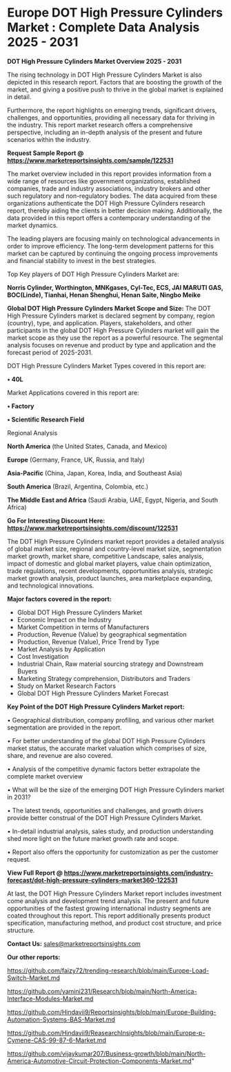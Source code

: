 # Europe DOT High Pressure Cylinders Market : Complete Data Analysis 2025 - 2031

<Strong> DOT High Pressure Cylinders Market Overview 2025 - 2031</strong>

The rising technology in DOT High Pressure Cylinders Market is also depicted in this research report. Factors that are boosting the growth of the market, and giving a positive push to thrive in the global market is explained in detail.

Furthermore, the report highlights on emerging trends, significant drivers, challenges, and opportunities, providing all necessary data for thriving in the industry. This report market research offers a comprehensive perspective, including an in-depth analysis of the present and future scenarios within the industry.

<strong>Request Sample Report @ <a href=https://www.marketreportsinsights.com/sample/122531>https://www.marketreportsinsights.com/sample/122531</a></strong>

The market overview included in this report provides information from a wide range of resources like government organizations, established companies, trade and industry associations, industry brokers and other such regulatory and non-regulatory bodies. The data acquired from these organizations authenticate the DOT High Pressure Cylinders research report, thereby aiding the clients in better decision making. Additionally, the data provided in this report offers a contemporary understanding of the market dynamics.

The leading players are focusing mainly on technological advancements in order to improve efficiency. The long-term development patterns for this market can be captured by continuing the ongoing process improvements and financial stability to invest in the best strategies.

Top Key players of DOT High Pressure Cylinders Market are:

<strong>Norris Cylinder, Worthington, MNKgases, Cyl-Tec, ECS, JAI MARUTI GAS, BOC(Linde), Tianhai, Henan Shenghui, Henan Saite, Ningbo Meike</strong>

<strong><b>Global DOT High Pressure Cylinders Market Scope and Size:</b></strong>
The DOT High Pressure Cylinders market is declared segment by company, region (country), type, and application. Players, stakeholders, and other participants in the global DOT High Pressure Cylinders market will gain the market scope as they use the report as a powerful resource. The segmental analysis focuses on revenue and product by type and application and the forecast period of 2025-2031.

DOT High Pressure Cylinders Market Types covered in this report are:

<strong>• 40L</strong>

Market Applications covered in this report are:

<strong>• Factory

• Scientific Research Field</strong> 

Regional Analysis

<strong>North America</strong> (the United States, Canada, and Mexico)

<strong>Europe</strong> (Germany, France, UK, Russia, and Italy)

<strong>Asia-Pacific</strong> (China, Japan, Korea, India, and Southeast Asia)

<strong>South America</strong> (Brazil, Argentina, Colombia, etc.)

<strong>The Middle East and Africa</strong> (Saudi Arabia, UAE, Egypt, Nigeria, and South Africa)

<strong>Go For Interesting Discount Here: <a href=https://www.marketreportsinsights.com/discount/122531>https://www.marketreportsinsights.com/discount/122531</a></strong>

The DOT High Pressure Cylinders market report provides a detailed analysis of global market size, regional and country-level market size, segmentation market growth, market share, competitive Landscape, sales analysis, impact of domestic and global market players, value chain optimization, trade regulations, recent developments, opportunities analysis, strategic market growth analysis, product launches, area marketplace expanding, and technological innovations.

<strong><b>Major factors covered in the report:</b></strong>
<ul>
  <li>Global DOT High Pressure Cylinders Market </li>
  <li>Economic Impact on the Industry</li>
  <li>Market Competition in terms of Manufacturers</li>
  <li>Production, Revenue (Value) by geographical segmentation</li>
  <li>Production, Revenue (Value), Price Trend by Type</li>
  <li>Market Analysis by Application</li>
  <li>Cost Investigation</li>
  <li>Industrial Chain, Raw material sourcing strategy and Downstream Buyers</li>
  <li>Marketing Strategy comprehension, Distributors and Traders</li>
  <li>Study on Market Research Factors</li>
  <li>Global DOT High Pressure Cylinders Market Forecast</li>
</ul>

<strong><b>Key Point of the DOT High Pressure Cylinders Market report:</b></strong>

• Geographical distribution, company profiling, and various other market segmentation are provided in the report.

• For better understanding of the global DOT High Pressure Cylinders market status, the accurate market valuation which comprises of size, share, and revenue are also covered.

• Analysis of the competitive dynamic factors better extrapolate the complete market overview

• What will be the size of the emerging DOT High Pressure Cylinders market in 2031?

• The latest trends, opportunities and challenges, and growth drivers provide better construal of the DOT High Pressure Cylinders Market.

• In-detail industrial analysis, sales study, and production understanding shed more light on the future market growth rate and scope.

• Report also offers the opportunity for customization as per the customer request.

<strong><b>View Full Report @ <a href=https://www.marketreportsinsights.com/industry-forecast/dot-high-pressure-cylinders-market360-122531>https://www.marketreportsinsights.com/industry-forecast/dot-high-pressure-cylinders-market360-122531</a></b></strong>


At last, the DOT High Pressure Cylinders Market report includes investment come analysis and development trend analysis. The present and future opportunities of the fastest growing international industry segments are coated throughout this report. This report additionally presents product specification, manufacturing method, and product cost structure, and price structure.

<strong>Contact Us:</strong>
sales@marketreportsinsights.com

<strong>Our other reports:</strong>

<a href=https://github.com/faizy72/trending-research/blob/main/Europe-Load-Switch-Market.md>https://github.com/faizy72/trending-research/blob/main/Europe-Load-Switch-Market.md</a>

<a href=https://github.com/yamini231/Research/blob/main/North-America-Interface-Modules-Market.md>https://github.com/yamini231/Research/blob/main/North-America-Interface-Modules-Market.md</a>

<a href=https://github.com/Hindavii9/Reportsinsights/blob/main/Europe-Building-Automation-Systems-BAS-Market.md>https://github.com/Hindavii9/Reportsinsights/blob/main/Europe-Building-Automation-Systems-BAS-Market.md</a>

<a href=https://github.com/Hindavii9/ReasearchInsights/blob/main/Europe-p-Cymene-CAS-99-87-6-Market.md>https://github.com/Hindavii9/ReasearchInsights/blob/main/Europe-p-Cymene-CAS-99-87-6-Market.md</a>

<a href=https://github.com/vijaykumar207/Business-growth/blob/main/North-America-Automotive-Circuit-Protection-Components-Market.md>https://github.com/vijaykumar207/Business-growth/blob/main/North-America-Automotive-Circuit-Protection-Components-Market.md</a>"
